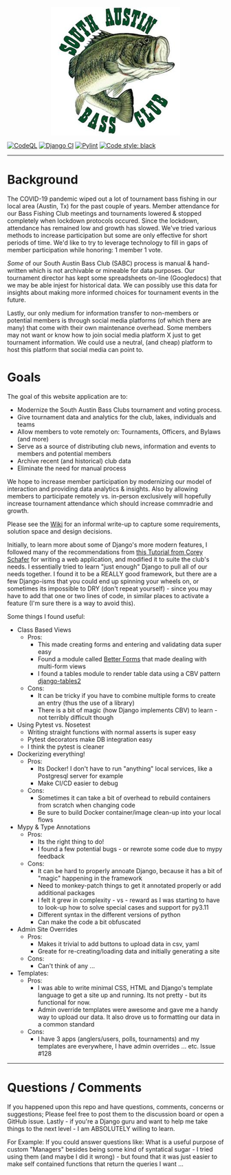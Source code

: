 <p align="center">
  <img align="center" src="sabc/media/profile_pics/default.jpg">
</p>

[![CodeQL](https://github.com/envasquez/SABC/actions/workflows/codeql-analysis.yml/badge.svg?branch=master)](https://github.com/envasquez/SABC/actions/workflows/codeql-analysis.yml)
[![Django CI](https://github.com/envasquez/SABC/actions/workflows/django.yml/badge.svg)](https://github.com/envasquez/SABC/actions/workflows/django.yml)
[![Pylint](https://github.com/envasquez/SABC/actions/workflows/pylint.yml/badge.svg)](https://github.com/envasquez/SABC/actions/workflows/pylint.yml)
[![Code style: black](https://img.shields.io/badge/code%20style-black-000000.svg)](https://github.com/psf/black)

---

# Background
The COVID-19 pandemic wiped out a lot of tournament bass fishing in our local area (Austin, Tx) for the past couple of years. Member attendance for our Bass Fishing Club meetings and tournaments lowered & stopped completely when lockdown protocols occured. Since the lockdown, attendance has remained low and growth has slowed. We've tried various methods to increase participation but some are only effective for short periods of time. We'd like to try to leverage technology to fill in gaps of member participation while honoring: 1 member 1 vote.

*Some* of our South Austin Bass Club (SABC) process is manual & hand-written which is not archivable or mineable for data purposes. Our tournament director has kept some spreadsheets on-line (Googledocs) that we may be able injest for historical data. We can possibly use this data for insights about making more informed choices for tournament events in the future.

Lastly, our only medium for information transfer to non-members or potential members is through social media platforms (of which there are many) that come with their own maintenance overhead. Some members may not want or know how to join social media platform X just to get tournament information. We could use a neutral, (and cheap) platform to host this platform that social media can point to.


# Goals
The goal of this website application are to:
- Modernize the South Austin Bass Clubs tournament and voting process.
- Give tournament data and analytics for the club, lakes, individuals and teams
- Allow members to vote remotely on: Tournaments, Officers, and Bylaws (and more)
- Serve as a source of distributing club news, information and events to members and potential members
- Archive recent (and historical) club data
- Eliminate the need for manual process

We hope to increase member participation by modernizing our model of interaction and providing data analytics & insights. Also by allowing members to participate remotely vs. in-person exclusively will hopefully increase tournament attendance which should increase commradrie and growth.

Please see the [Wiki](https://github.com/envasquez/SABC/wiki) for an informal write-up to capture some requirements, solution space and design decisions.

Initially, to learn more about some of Django's more modern features, I followed many of the recommendations from [this Tutorial from Corey Schafer](https://youtu.be/UmljXZIypDc) for writing a web application, and modified it to suite the club's needs. I essentially tried to learn "just enough" Django to pull all of our needs together. I found it to be a REALLY good framework, but there are a few Django-isms that you could end up spinning your wheels on, or sometimes its impossible to DRY (don't repeat yourself) - since you may have to add that one or two lines of code, in similar places to activate a feature (I'm sure there is a way to avoid this).

Some things I found useful:
- Class Based Views
  - Pros:
    * This made creating forms and entering and validating data super easy
    * Found a module called [Better Forms](https://pypi.org/project/django-betterforms/) that made dealing with multi-form views
    * I found a tables module to render table data using a CBV pattern [django-tables2](https://django-tables2.readthedocs.io/en/latest/)
  - Cons:
    * It can be tricky if you have to combine multiple forms to create an entry (thus the use of a library)
    * There is a bit of magic (how Django implements CBV) to learn - not terribly difficult though
- Using Pytest vs. Nosetest
    * Writing straight functions with normal asserts is super easy
    * Pytest decorators make DB integration easy
    * I think the pytest is cleaner
- Dockerizing everything!
  - Pros:
    * Its Docker! I don't have to run "anything" local services, like a Postgresql server for example
    * Make CI/CD easier to debug
  - Cons:
    * Sometimes it can take a bit of overhead to rebuild containers from scratch when changing code
    * Be sure to build Docker container/image clean-up into your local flows
- Mypy & Type Annotations
  - Pros:
    * Its the right thing to do!
    * I found a few potential bugs - or rewrote some code due to mypy feedback
  - Cons:
    * It can be hard to properly annoate Django, because it has a bit of "magic" happening in the framework
    * Need to monkey-patch things to get it annotated properly or add additional packages
    * I felt it grew in complexity - vs - reward as I was starting to have to look-up how to solve special cases and support for py3.11
    * Different syntax in the different versions of python
    * Can make the code a bit obfuscated 
- Admin Site Overrides
  - Pros:
      * Makes it trivial to add buttons to upload data in csv, yaml
      * Greate for re-creating/loading data and initially generating a site
  - Cons:
      * Can't think of any ...
- Templates:
  - Pros:
      * I was able to write minimal CSS, HTML and Django's template language to get a site up and running. Its not pretty - but its functional for now.
      * Admin override templates were awesome and gave me a handy way to upload our data. It also drove us to formatting our data in a common standard
  - Cons:
      * I have 3 apps (anglers/users, polls, tournaments) and my templates are everywhere, I have admin overrides ... etc. Issue #128 
***

# Questions / Comments
If you happened upon this repo and have questions, comments, concerns or suggestions; Please feel free to post them to the discussion board or open a GitHub issue. Lastly - if you're a Django guru and want to help me take things to the next level - I am ABSOLUTELY willing to learn.

For Example: If you could answer questions like: What is a useful purpose of custom "Managers" besides being some kind of syntatical sugar - I tried using them (and maybe I did it wrong) - but found that it was just easier to make self contained functions that return the queries I want ...

